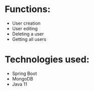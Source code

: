 # Functions:
- User creation
- User editing
- Deleting a user
- Getting all users

# Technologies used:
- Spring Boot
- MongoDB
- Java 11